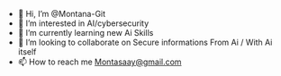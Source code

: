 - 👋 Hi, I’m @Montana-Git
- 👀 I’m interested in AI/cybersecurity
- 🌱 I’m currently learning new Ai Skills
- 💞️ I’m looking to collaborate on Secure informations From Ai / With Ai itself
- 📫 How to reach me Montasaay@gmail.com
